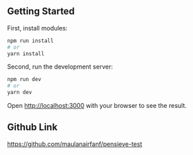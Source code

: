 ## Getting Started

First, install modules:

```bash
npm run install
# or
yarn install

```

Second, run the development server:

```bash
npm run dev
# or
yarn dev

```

Open [http://localhost:3000](http://localhost:3000) with your browser to see the result.

## Github Link

https://github.com/maulanairfanf/pensieve-test
